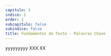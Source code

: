 ```yaml
---
capitulo: 1
indice: 1
order: 1
subcapitulo: false
subindice: false
title: Fundamentos do Teste - Palavras Chave
---
```


<div class="d-inline">
    <span class="badge rounded-pill text-bg-light">yyyyyyyyy</span>
    <span class="badge rounded-pill text-bg-light">XXX</span>
    <span class="badge rounded-pill text-bg-light">XX</span>

</div>




